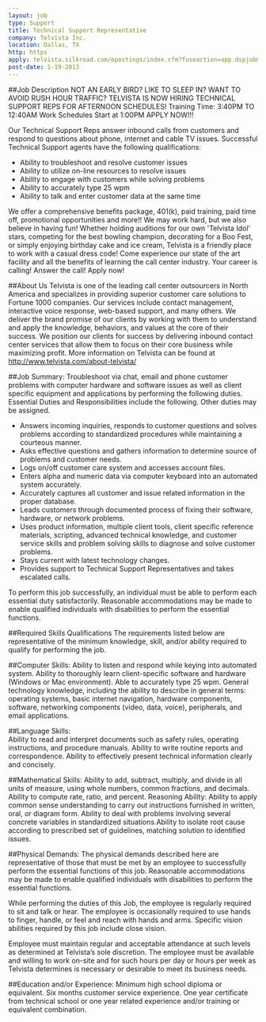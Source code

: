 ```yaml
---
layout: job
type: Support
title: Technical Support Representative
company: Telvista Inc.
location: Dallas, TX
http: https
apply: telvista.silkroad.com/epostings/index.cfm?fuseaction=app.dspjob&jobid=217628&company_id=15895&version=1
post-date: 1-19-2013
--- 
```


##Job Description
NOT AN EARLY BIRD?  LIKE TO SLEEP IN?  WANT TO AVOID RUSH HOUR TRAFFIC?  TELVISTA IS NOW HIRING TECHNICAL SUPPORT REPS FOR AFTERNOON SCHEDULES!  Training Time:  3:40PM TO 12:40AM    Work Schedules Start at 1:00PM  APPLY NOW!!!
 
Our Technical Support Reps answer inbound calls from customers and respond to questions about phone, internet and cable TV issues.  Successful Technical Support agents have the following qualifications:
* Ability to troubleshoot and resolve customer issues
* Ability to utilize on-line resources to resolve issues
* Ability to engage with customers while solving problems
* Ability to accurately type 25 wpm
* Ability to talk and enter customer data at the same time
 
We offer a comprehensive benefits package, 401(k), paid training, paid time off, promotional opportunities and more!!  We may work hard, but we also believe in having fun!  Whether holding auditions for our own 'Telvista Idol' stars, competing for the best bowling champion, decorating for a Boo Fest, or simply enjoying birthday cake and ice cream, Telvista is a friendly place to work with a casual dress code!  Come experience our state of the art facility and all the benefits of learning the call center industry. Your career is calling!  Answer the call!  Apply now!
 
##About Us
Telvista is one of the leading call center outsourcers in North America and specializes in providing superior customer care solutions to Fortune 1000 companies. Our services include contact management, interactive voice response, web-based support, and many others. We deliver the brand promise of our clients by working with them to understand and apply the knowledge, behaviors, and values at the core of their success. We position our clients for success by delivering inbound contact center services that allow them to focus on their core business while maximizing profit. More information on Telvista can be found at http://www.telvista.com/about-telvista/
 
##Job Summary:
Troubleshoot via chat, email and phone customer problems with computer hardware and software issues as well as client specific equipment and applications by performing the following duties.
Essential Duties and Responsibilities include the following. Other duties may be assigned.

* Answers incoming inquiries, responds to customer questions and solves problems according to standardized procedures while maintaining a courteous manner.
* Asks effective questions and gathers information to determine source of problems and customer needs.
* Logs on/off customer care system and accesses account files.
* Enters alpha and numeric data via computer keyboard into an automated system accurately.
* Accurately captures all customer and issue related information in the proper database.
* Leads customers through documented process of fixing their software, hardware, or network problems.
* Uses product information, multiple client tools, client specific reference materials, scripting, advanced technical knowledge, and customer service skills and problem solving skills to diagnose and solve customer problems.
* Stays current with latest technology changes.
* Provides support to Technical Support Representatives and takes escalated calls.

To perform this job successfully, an individual must be able to perform each essential duty satisfactorily.  Reasonable accommodations may be made to enable qualified individuals with disabilities to perform the essential functions.

##Required Skills
Qualifications The requirements listed below are representative of the minimum knowledge, skill, and/or ability required to qualify for performing the job.

##Computer Skills: 
Ability to listen and respond while keying into automated system. Ability to thoroughly learn client-specific software and hardware (Windows or Mac environment). Able to accurately type 25 wpm. General technology knowledge, including the ability to describe in general terms: operating systems, basic internet navigation, hardware components, software, networking components (video, data, voice), peripherals, and email applications.

##Language Skills:  
Ability to read and interpret documents such as safety rules, operating instructions, and procedure manuals.  Ability to write routine reports and correspondence.  Ability to effectively present technical information clearly and concisely.

##Mathematical Skills:
Ability to add, subtract, multiply, and divide in all units of measure, using whole numbers, common fractions, and decimals.  Ability to compute rate, ratio, and percent.
Reasoning Ability:  Ability to apply common sense understanding to carry out instructions furnished in written, oral, or diagram form.  Ability to deal with problems involving several concrete variables in standardized situations.Ability to isolate root cause according to prescribed set of guidelines, matching solution to identified issues.

##Physical Demands: 
The physical demands described here are representative of those that must be met by an employee to successfully perform the essential functions of this job. Reasonable accommodations may be made to enable qualified individuals with disabilities to perform the essential functions.

While performing the duties of this Job, the employee is regularly required to sit and talk or hear. The employee is occasionally required to use hands to finger, handle, or feel and reach with hands and arms. Specific vision abilities required by this job include close vision.

Employee must maintain regular and acceptable attendance at such levels as determined at Telvista’s sole discretion.  The employee must be available and willing to work on-site and for such hours per day or hours per week as Telvista determines is necessary or desirable to meet its business needs.

##Education and/or Experience: 
Minimum high school diploma or equivalent. Six months customer service experience. One year certificate from technical school or one year related experience and/or training or equivalent combination.